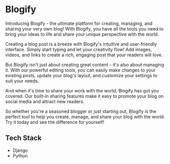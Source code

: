 # Blogify

Introducing Blogify - the ultimate platform for creating, managing, and sharing your very own blog! With Blogify, you have all the tools you need to bring your ideas to life and share your unique perspective with the world.

Creating a blog post is a breeze with Blogify's intuitive and user-friendly interface. Simply start typing and let your creativity flow! Add images, videos, and links to create a rich, engaging post that your readers will love.

But Blogify isn't just about creating great content - it's also about managing it. With our powerful editing tools, you can easily make changes to your existing posts, update your blog's layout, and customize your settings to suit your needs.

And when it's time to share your work with the world, Blogify has got you covered. Our built-in sharing features make it easy to promote your blog on social media and attract new readers.

So whether you're a seasoned blogger or just starting out, Blogify is the perfect tool to help you create, manage, and share your blog with the world. Try it today and see the difference for yourself!

## Tech Stack
- Django
- Python
